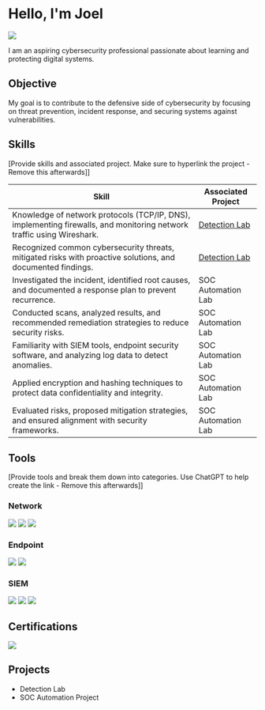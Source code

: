 # Hello, I'm Joel
<a href=https://www.linkedin.com/in/joel-torres-68b8b4338/><img src="https://img.shields.io/badge/-LinkedIn-0072b1?&style=for-the-badge&logo=linkedin&logoColor=white" /></a>



I am an aspiring cybersecurity professional passionate about learning and protecting digital systems.

## Objective
My goal is to contribute to the defensive side of cybersecurity by focusing on threat prevention, incident response, and securing systems against vulnerabilities.



## Skills
[Provide skills and associated project. Make sure to hyperlink the project - Remove this afterwards]]

| Skill                                         | Associated Project         |
|-----------------------------------------------|----------------------------|
| Knowledge of network protocols (TCP/IP, DNS), implementing firewalls, and monitoring network traffic using Wireshark.         | <a href="https://google.com">Detection Lab</a>|
| Recognized common cybersecurity threats, mitigated risks with proactive solutions, and documented findings.| <a href="https://google.com">Detection Lab</a>|
| Investigated the incident, identified root causes, and documented a response plan to prevent recurrence.         | SOC Automation Lab|
| Conducted scans, analyzed results, and recommended remediation strategies to reduce security risks.     | SOC Automation Lab|
| Familiarity with SIEM tools, endpoint security software, and analyzing log data to detect anomalies. | SOC Automation Lab|
| Applied encryption and hashing techniques to protect data confidentiality and integrity. | SOC Automation Lab|
| Evaluated risks, proposed mitigation strategies, and ensured alignment with security frameworks.| SOC Automation Lab|

## Tools
[Provide tools and break them down into categories. Use ChatGPT to help create the link - Remove this afterwards]]

### Network
<div>
    <img src="https://img.shields.io/badge/-Wireshark-1679A7?&style=for-the-badge&logo=Wireshark&logoColor=white" />
    <img src="https://img.shields.io/badge/-Suricata-EF3B2D?&style=for-the-badge&logo=Suricata&logoColor=white" />
    <img src="https://img.shields.io/badge/-Zeek-777BB4?&style=for-the-badge&logo=Zeek&logoColor=white" />
</div>

### Endpoint
<div>
    <img src="https://img.shields.io/badge/-Microsoft_Defender_for_Endpoint-00A4EF?&style=for-the-badge&logo=Microsoft&logoColor=white" />
    <img src="https://img.shields.io/badge/-Velociraptor-4B275F?&style=for-the-badge&logo=Velociraptor&logoColor=white" />
</div>

### SIEM
<div>
    <img src="https://img.shields.io/badge/-Microsoft_Sentinel-0078D4?&style=for-the-badge&logo=Microsoft&logoColor=white" />
    <img src="https://img.shields.io/badge/-Splunk-000000?&style=for-the-badge&logo=Splunk&logoColor=white" />
    <img src="https://img.shields.io/badge/-Elastic-005571?&style=for-the-badge&logo=Elastic&logoColor=white" />
</div>

## Certifications

<div>
<img src="https://img.shields.io/badge/-Google%20Cybersecurity%20Professional%20Certificate-4285F4?&style=for-the-badge&logo=Google&logoColor=white" />


</div>

## Projects
- Detection Lab
- SOC Automation Project
